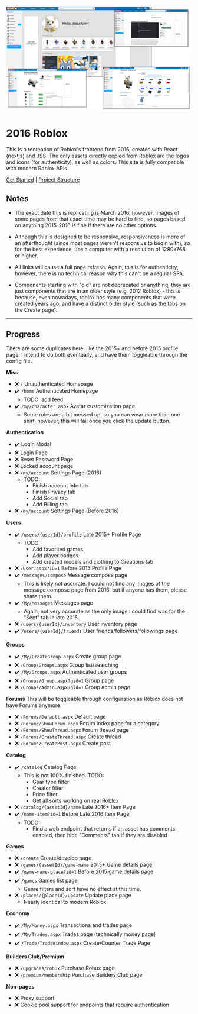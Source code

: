 ![Screenshot of various pages](docs/images/2016RobloxDisplay.png)

# 2016 Roblox

This is a recreation of Roblox's frontend from 2016, created with React (nextjs) and JSS. The only assets directly copied from Roblox are the logos and icons (for authenticity), as well as colors. This site is fully compatible with modern Roblox APIs.

[Get Started](docs/get-started.md) | [Project Structure](docs/dev/structure.md)

## Notes

- The exact date this is replicating is March 2016, however, images of some pages from that exact time may be hard to find, so pages based on anything 2015-2016 is fine if there are no other options.

- Although this is designed to be responsive, responsiveness is more of an afterthought (since most pages weren't responsive to begin with), so for the best experience, use a computer with a resolution of 1280x768 or higher.

- All links will cause a full page refresh. Again, this is for authenticity, however, there is no technical reason why this can't be a regular SPA.

- Components starting with "old" are not deprecated or anything, they are just components that are in an older style (e.g. 2012 Roblox) - this is because, even nowadays, roblox has many components that were created years ago, and have a distinct older style (such as the tabs on the Create page).

---

## Progress

There are some duplicates here, like the 2015+ and before 2015 profile page. I intend to do both eventually, and have them toggleable through the config file.

**Misc**

- :x: `/` Unauthenticated Homepage
- ✔️ `/home` Authenticated Homepage
  - TODO: add feed
- ✔️ `/my/character.aspx` Avatar customization page
   - Some rules are a bit messed up, so you can wear more than one shirt, however, this will fail once you click the update button.

**Authentication** 

- ✔️ Login Modal
- :x: Login Page
- :x: Reset Password Page
- :x: Locked account page
- :x: `/my/account` Settings Page (2016)
  - TODO:
    - Finish account info tab
    - Finish Privacy tab
    - Add Social tab
    - Add Billing tab
- :x: `/my/account` Settings Page (Before 2016)

**Users**

- ✔️ `/users/{userId}/profile` Late 2015+ Profile Page
  - TODO:
    - Add favorited games
    - Add player badges
    - Add created models and clothing to Creations tab
- :x: `/User.aspx?ID=1` Before 2015 Profile Page
- ✔️ `/messages/compose` Message compose page
  - This is likely not accurate. I could not find any images of the message compose page from 2016, but if anyone has them, please share them.
- ✔️ `/My/Messages` Messages page
  - Again, not very accurate as the only image I could find was for the "Sent" tab in late 2015.
- :x: `/users/{userId}/inventory` User inventory page
- ✔️ `/users/{userId}/friends` User friends/followers/followings page

**Groups**
- ✔️ `/My/CreateGroup.aspx` Create group page
- :x: `/Group/Groups.aspx` Group list/searching
- ✔️ `/My/Groups.aspx` Authenticated user groups
- :x: `/Groups/Group.aspx?gid=1` Group page
- :x: `/Groups/Admin.aspx?gid=1` Group admin page

**Forums**
This will be toggleable through configuration as Roblox does not have Forums anymore.
- :x: `/Forums/Default.aspx` Default page
- :x: `/Forums/ShowForum.aspx` Forum index page for a category
- :x: `/Forums/ShowThread.aspx` Forum thread page
- :x: `/Forums/CreateThread.aspx` Create thread
- :x: `/Forums/CreatePost.aspx` Create post

**Catalog**
- ✔️ `/catalog` Catalog Page
  - This is not 100% finished. TODO:
    - Gear type filter
    - Creator filter
    - Price filter
    - Get all sorts working on real Roblox
- :x: `/catalog/{assetId}/name` Late 2016+ Item Page
- ✔️ `/name-item?id=1` Before Late 2016 Item Page
  - TODO:
    - Find a web endpoint that returns if an asset has comments enabled, then hide "Comments" tab if they are disabled

**Games**
- :x: `/create` Create/develop page
- :x: `/games/{assetId}/game-name` 2015+ Game details page 
- ✔️ `/game-name-place?id=1` Before 2015 game details page
- ✔️ `/games` Games list page
  - Genre filters and sort have no effect at this time.
- :x: `/places/{placeId}/update` Update place page
  - Nearly identical to modern Roblox

**Economy**
- ✔️ `/My/Money.aspx` Transactions and trades page
- ✔️ `/My/Trades.aspx` Trades page (technically money page)
- ✔️ `/Trade/TradeWindow.aspx` Create/Counter Trade Page

**Builders Club/Premium**
- :x: `/upgrades/robux` Purchase Robux page
- :x: `/premium/membership` Purchase Builders Club page

**Non-pages**
- :x: Proxy support 
- :x: Cookie pool support for endpoints that require authentication